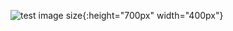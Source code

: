 ![test image size](https://github.com/clydeatuic/Android_MyTaskv2/blob/master/taskv2demo.gif){:height="700px" width="400px"}
